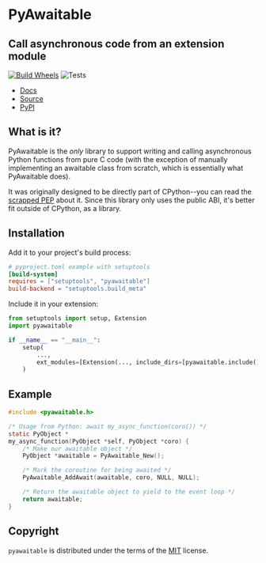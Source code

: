 # PyAwaitable

## Call asynchronous code from an extension module

[![Build Wheels](https://github.com/ZeroIntensity/pyawaitable/actions/workflows/build.yml/badge.svg)](https://github.com/ZeroIntensity/pyawaitable/actions/workflows/build.yml)
![Tests](https://github.com/ZeroIntensity/pyawaitable/actions/workflows/tests.yml/badge.svg)

-   [Docs](https://awaitable.zintensity.dev)
-   [Source](https://github.com/ZeroIntensity/pyawaitable)
-   [PyPI](https://pypi.org/project/pyawaitable)

## What is it?

PyAwaitable is the *only* library to support writing and calling asynchronous Python functions from pure C code (with the exception of manually implementing an awaitable class from scratch, which is essentially what PyAwaitable does).

It was originally designed to be directly part of CPython--you can read the [scrapped PEP](https://gist.github.com/ZeroIntensity/8d32e94b243529c7e1c27349e972d926) about it. Since this library only uses the public ABI, it's better fit outside of CPython, as a library.

## Installation

Add it to your project's build process:

```toml
# pyproject.toml example with setuptools
[build-system]
requires = ["setuptools", "pyawaitable"]
build-backend = "setuptools.build_meta"
```

Include it in your extension:

```py
from setuptools import setup, Extension
import pyawaitable

if __name__ == "__main__":
    setup(
        ...,
        ext_modules=[Extension(..., include_dirs=[pyawaitable.include()])]
    )
```

## Example

```c
#include <pyawaitable.h>

/* Usage from Python: await my_async_function(coro()) */
static PyObject *
my_async_function(PyObject *self, PyObject *coro) {
    /* Make our awaitable object */
    PyObject *awaitable = PyAwaitable_New();

    /* Mark the coroutine for being awaited */
    PyAwaitable_AddAwait(awaitable, coro, NULL, NULL);

    /* Return the awaitable object to yield to the event loop */
    return awaitable;
}
```

## Copyright

`pyawaitable` is distributed under the terms of the [MIT](https://spdx.org/licenses/MIT.html) license.
